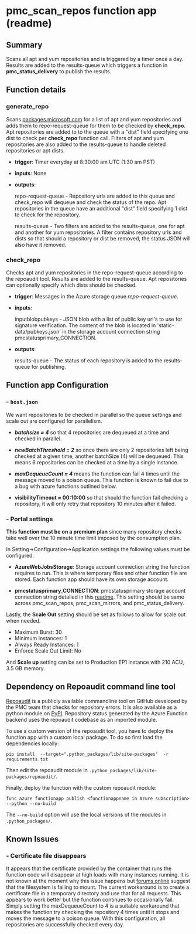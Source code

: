 # pmc_scan_repos function app (readme)

## Summary

Scans all apt and yum repositories and is triggered by a timer once a day. Results are added to the results-queue which triggers a function in **pmc_status_delivery** to publish the results.

## Function details
### generate_repo
Scans [packages.microsoft.com](https://packages.microsoft.com) for a list of apt and yum repositories and adds them to repo-request-queue for them to be checked by **check_repo**. Apt repositories are added to to the queue with a "dist" field specifying one dist to check per **check_repo** function call. Filters of apt and yum repositories are also added to the results-queue to handle deleted repositories or apt dists. 

- **trigger**: Timer everyday at 8:30:00 am UTC (1:30 am PST)

- **inputs**: None

- **outputs**:

    repo-request-queue - Repository urls are added to this queue and check_repo will dequeue and check the status of the repo. Apt repositories in the queue have an additional "dist" field specifying 1 dist to check for the repository. 

    results-queue - Two filters are added to the results-queue, one for apt and another for yum repositories. A filter contains repository urls and dists so that should a repository or dist be removed, the status JSON will also have it removed. 

### check_repo
Checks apt and yum repositories in the repo-request-queue according to the repoaudit tool. Results are added to the results-queue. Apt repositories can optionally specify which dists should be checked. 

- **trigger**: Messages in the Azure storage queue *repo-request-queue*. 

- **inputs**: 

    inputblobpubkeys - JSON blob with a list of public key url's to use for signature verification. The content of the blob is located in 'static-data/pubkeys.json' in the storage account connection string pmcstatusprimary_CONNECTION.

- **outputs**: 
    
    results-queue - The status of each repository is added to the results-queue for publishing. 

## Function app Configuration
### - `host.json` 

We want repositories to be checked in parallel so the queue settings and scale out are configured for parallelism. 
- ***batchsize = 4*** so that 4 repositories are dequeued at a time and checked in parallel. 

- ***newBatchThreshold = 2*** so once there are only 2 repositories left being checked at a given time, another batchSize (4) will be dequeued. This means 6 repositories can be checked at a time by a single instance. 

- ***maxDequeueCount = 4*** means the function can fail 4 times until the message moved to a poison queue. This function is known to fail due to a bug with azure functions outlined below. 

- **visibilityTimeout = 00:10:00** so that should the function fail checking a repository, it will only retry that repository 10 minutes after it failed. 

### - Portal settings
**This function must be on a premium plan** since many repository checks take well over the 10 minute time limit imposed by the consumption plan. 

In Setting->Configuration->Application settings the following values must be configured.

- **AzureWebJobsStorage**: Storage account connection string the function requires to run. This is where temporary files and other function file are stored. Each function app should have its own storage account. 

- **pmcstatusprimary_CONNECTION**: pmcstatusprimary storage account connection string detailed in this [readme](../../README.md). This setting should be same across pmc_scan_repos, pmc_scan_mirrors, and pmc_status_delivery. 

Lastly, the **Scale Out** setting should be set as follows to allow for scale out when needed. 

- Maximum Burst: 30
- Minimum Instances: 1
- Always Ready Instances: 1
- Enforce Scale Out Limit: No

And **Scale up** setting can be set to Production EP1 instance with 210 ACU, 3.5 GB memory. 

## Dependency on Repoaudit command line tool

[Repoaudit](https://github.com/microsoft/linux-package-repositories) is a publicly available commandline tool on GitHub developed by the PMC team that checks for repository errors. It is also available as a python module on [PyPI](https://pypi.org/project/repoaudit/). Repository status generated by the Azure Function backend uses the repoaudit codebase as an imported module.

To use a custom version of the repoaudit tool, you have to deploy the function app with a custom local package. To do so first load the dependencies locally:

```
pip install  --target=".python_packages/lib/site-packages"  -r requirements.txt
```

Then edit the repoaudit module in `.python_packages/lib/site-packages/repoaudit/`.

Finally, deploy the function with the custom repoaudit module:

```
func azure functionapp publish <functionappname in Azure subscription> --python --no-build
```

The `--no-build` option will use the local versions of the modules in `.python_packages/`. 

## Known Issues
### - Certificate file disappears
It appears that the certificate provided by the container that runs the function code will disappear at high loads with many instances running. It is not known at the moment why this issue happens but [forums online](https://github.com/Azure/Azure-Functions/issues/1805) suggest that the filesystem is failing to mount. The current workaround is to create a certificate file in a temporary directory and use that for all requests. This appears to work better but the function continues to occasionally fail. Simply setting the maxDequeueCount to 4 is a suitable workaround that makes the function try checking the repository 4 times until it stops and moves the message to a poison queue. With this configuration, all repositories are successfully checked every day. 

